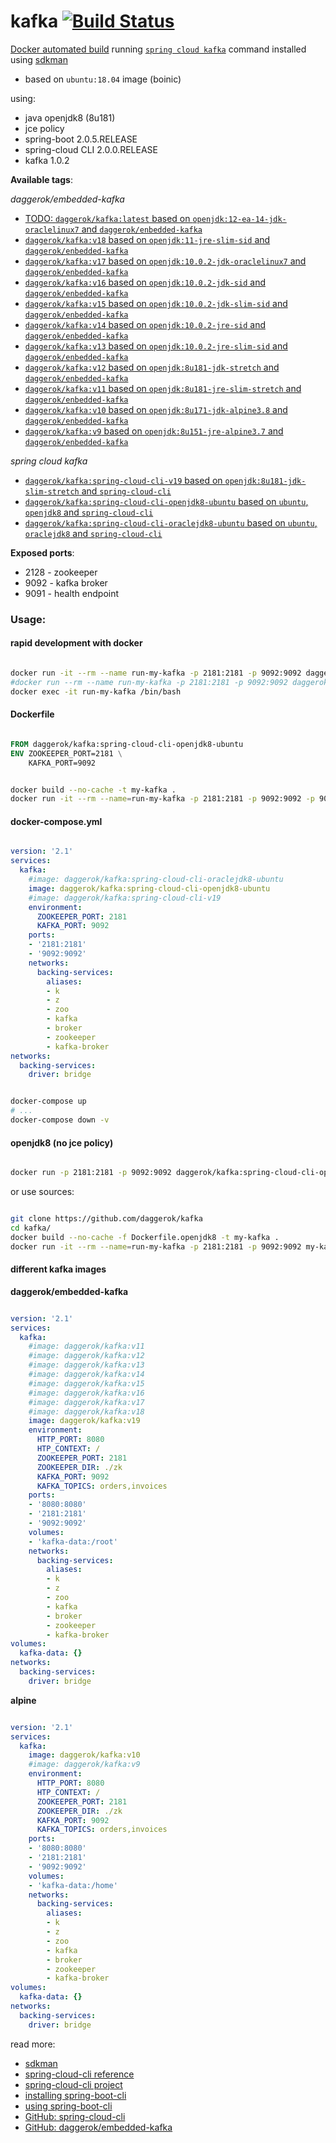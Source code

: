 # kafka [![Build Status](https://travis-ci.org/daggerok/kafka.svg?branch=spring-cloud-cli-openjdk8-ubuntu)](https://travis-ci.org/daggerok/kafka)
[Docker automated build](https://hub.docker.com/r/daggerok/kafka/) running [`spring cloud kafka`](https://docs.spring.io/spring-boot/docs/current/reference/html/cli-using-the-cli.html) command installed using [sdkman](https://sdkman.io/)

- based on `ubuntu:18.04` image (boinic)

using:

- java openjdk8 (8u181)
- jce policy
- spring-boot 2.0.5.RELEASE
- spring-cloud CLI 2.0.0.RELEASE
- kafka 1.0.2

**Available tags**:

*daggerok/embedded-kafka*

- [TODO: `daggerok/kafka:latest` based on `openjdk:12-ea-14-jdk-oraclelinux7` and `daggerok/enbedded-kafka`](https://github.com/daggerok/kafka/blob/master/Dockerfile)
- [`daggerok/kafka:v18` based on `openjdk:11-jre-slim-sid` and `daggerok/enbedded-kafka`](https://github.com/daggerok/kafka/blob/v17/Dockerfile)
- [`daggerok/kafka:v17` based on `openjdk:10.0.2-jdk-oraclelinux7` and `daggerok/enbedded-kafka`](https://github.com/daggerok/kafka/blob/v17/Dockerfile)
- [`daggerok/kafka:v16` based on `openjdk:10.0.2-jdk-sid` and `daggerok/enbedded-kafka`](https://github.com/daggerok/kafka/blob/v16/Dockerfile)
- [`daggerok/kafka:v15` based on `openjdk:10.0.2-jdk-slim-sid` and `daggerok/enbedded-kafka`](https://github.com/daggerok/kafka/blob/v15/Dockerfile)
- [`daggerok/kafka:v14` based on `openjdk:10.0.2-jre-sid` and `daggerok/enbedded-kafka`](https://github.com/daggerok/kafka/blob/v14/Dockerfile)
- [`daggerok/kafka:v13` based on `openjdk:10.0.2-jre-slim-sid` and `daggerok/enbedded-kafka`](https://github.com/daggerok/kafka/blob/v13/Dockerfile)
- [`daggerok/kafka:v12` based on `openjdk:8u181-jdk-stretch` and `daggerok/enbedded-kafka`](https://github.com/daggerok/kafka/blob/v12/Dockerfile)
- [`daggerok/kafka:v11` based on `openjdk:8u181-jre-slim-stretch` and `daggerok/enbedded-kafka`](https://github.com/daggerok/kafka/blob/v11/Dockerfile)
- [`daggerok/kafka:v10` based on `openjdk:8u171-jdk-alpine3.8` and `daggerok/enbedded-kafka`](https://github.com/daggerok/kafka/blob/v10/Dockerfile)
- [`daggerok/kafka:v9` based on `openjdk:8u151-jre-alpine3.7` and `daggerok/enbedded-kafka`](https://github.com/daggerok/kafka/blob/v9/Dockerfile)

*spring cloud kafka*

- [`daggerok/kafka:spring-cloud-cli-v19` based on `openjdk:8u181-jdk-slim-stretch` and `spring-cloud-cli`](https://github.com/daggerok/kafka/blob/spring-cloud-cli-v19/Dockerfile)
- [`daggerok/kafka:spring-cloud-cli-openjdk8-ubuntu` based on `ubuntu`, `openjdk8` and `spring-cloud-cli`](https://github.com/daggerok/kafka/blob/spring-cloud-cli-openjdk8-ubuntu/Dockerfile)
- [`daggerok/kafka:spring-cloud-cli-oraclejdk8-ubuntu` based on `ubuntu`, `oraclejdk8` and `spring-cloud-cli`](https://github.com/daggerok/kafka/blob/spring-cloud-cli-oraclejdk8-ubuntu/Dockerfile)

**Exposed ports**:

- 2128 - zookeeper
- 9092 - kafka broker
- 9091 - health endpoint

### Usage:

#### rapid development with docker

```bash

docker run -it --rm --name run-my-kafka -p 2181:2181 -p 9092:9092 daggerok/kafka:spring-cloud-cli-openjdk8-ubuntu
#docker run --rm --name run-my-kafka -p 2181:2181 -p 9092:9092 daggerok/kafka:spring-cloud-cli-openjdk8-ubuntu
docker exec -it run-my-kafka /bin/bash

```

#### Dockerfile

```dockerfile

FROM daggerok/kafka:spring-cloud-cli-openjdk8-ubuntu
ENV ZOOKEEPER_PORT=2181 \
    KAFKA_PORT=9092

```

```bash

docker build --no-cache -t my-kafka .
docker run -it --rm --name=run-my-kafka -p 2181:2181 -p 9092:9092 -p 9091:9091 my-kafka

```

#### docker-compose.yml

```yaml

version: '2.1'
services:
  kafka:
    #image: daggerok/kafka:spring-cloud-cli-oraclejdk8-ubuntu
    image: daggerok/kafka:spring-cloud-cli-openjdk8-ubuntu
    #image: daggerok/kafka:spring-cloud-cli-v19
    environment:
      ZOOKEEPER_PORT: 2181
      KAFKA_PORT: 9092
    ports:
    - '2181:2181'
    - '9092:9092'
    networks:
      backing-services:
        aliases:
        - k
        - z
        - zoo
        - kafka
        - broker
        - zookeeper
        - kafka-broker
networks:
  backing-services:
    driver: bridge

```

```bash

docker-compose up
# ...
docker-compose down -v

```

#### openjdk8 (no jce policy)

```bash

docker run -p 2181:2181 -p 9092:9092 daggerok/kafka:spring-cloud-cli-openjdk8-ubuntu

```

or use sources:

```bash

git clone https://github.com/daggerok/kafka
cd kafka/
docker build --no-cache -f Dockerfile.openjdk8 -t my-kafka .
docker run -it --rm --name=run-my-kafka -p 2181:2181 -p 9092:9092 my-kafka

```

#### different kafka images

**daggerok/embedded-kafka**

```yaml

version: '2.1'
services:
  kafka:
    #image: daggerok/kafka:v11
    #image: daggerok/kafka:v12
    #image: daggerok/kafka:v13
    #image: daggerok/kafka:v14
    #image: daggerok/kafka:v15
    #image: daggerok/kafka:v16
    #image: daggerok/kafka:v17
    #image: daggerok/kafka:v18
    image: daggerok/kafka:v19
    environment:
      HTTP_PORT: 8080
      HTP_CONTEXT: /
      ZOOKEEPER_PORT: 2181
      ZOOKEEPER_DIR: ./zk
      KAFKA_PORT: 9092
      KAFKA_TOPICS: orders,invoices
    ports:
    - '8080:8080'
    - '2181:2181'
    - '9092:9092'
    volumes:
    - 'kafka-data:/root'
    networks:
      backing-services:
        aliases:
        - k
        - z
        - zoo
        - kafka
        - broker
        - zookeeper
        - kafka-broker
volumes:
  kafka-data: {}
networks:
  backing-services:
    driver: bridge

```

**alpine**

```yaml

version: '2.1'
services:
  kafka:
    image: daggerok/kafka:v10
    #image: daggerok/kafka:v9
    environment:
      HTTP_PORT: 8080
      HTP_CONTEXT: /
      ZOOKEEPER_PORT: 2181
      ZOOKEEPER_DIR: ./zk
      KAFKA_PORT: 9092
      KAFKA_TOPICS: orders,invoices
    ports:
    - '8080:8080'
    - '2181:2181'
    - '9092:9092'
    volumes:
    - 'kafka-data:/home'
    networks:
      backing-services:
        aliases:
        - k
        - z
        - zoo
        - kafka
        - broker
        - zookeeper
        - kafka-broker
volumes:
  kafka-data: {}
networks:
  backing-services:
    driver: bridge

```

read more:

- [sdkman](https://sdkman.io/)
- [spring-cloud-cli reference](http://cloud.spring.io/spring-cloud-static/spring-cloud-cli/1.4.0.RELEASE/single/spring-cloud-cli.html)
- [spring-cloud-cli project](https://cloud.spring.io/spring-cloud-cli/)
- [installing spring-boot-cli](https://docs.spring.io/spring-boot/docs/current/reference/html/getting-started-installing-spring-boot.html)
- [using spring-boot-cli](https://docs.spring.io/spring-boot/docs/current/reference/html/cli-using-the-cli.html)
- [GitHub: spring-cloud-cli](https://github.com/spring-cloud/spring-cloud-cli/tree/master/docs/src/main/asciidoc)
- [GitHub: daggerok/embedded-kafka](https://github.com/daggerok/kafka)

